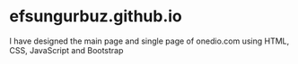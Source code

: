 # efsungurbuz.github.io
I have designed the main page and single page of onedio.com using HTML, CSS, JavaScript and Bootstrap
